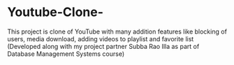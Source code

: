 # Youtube-Clone-
This project is clone of YouTube with many addition features like blocking of users, media download, adding videos to playlist and favorite list
(Developed along with my project partner Subba Rao Illa as part of Database Management Systems course)
